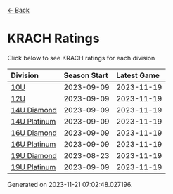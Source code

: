 [<- Back](../readme.md)
# KRACH Ratings
Click below to see KRACH ratings for each division

| Division | Season Start | Latest Game |
| :-- | :-- | :-- |
| [10U](10U-ratings.md) | 2023-09-09 | 2023-11-19 |
| [12U](12U-ratings.md) | 2023-09-09 | 2023-11-19 |
| [14U Diamond](14U-Diamond-ratings.md) | 2023-09-09 | 2023-11-19 |
| [14U Platinum](14U-Platinum-ratings.md) | 2023-09-09 | 2023-11-19 |
| [16U Diamond](16U-Diamond-ratings.md) | 2023-09-09 | 2023-11-19 |
| [16U Platinum](16U-Platinum-ratings.md) | 2023-09-09 | 2023-11-19 |
| [19U Diamond](19U-Diamond-ratings.md) | 2023-08-23 | 2023-11-19 |
| [19U Platinum](19U-Platinum-ratings.md) | 2023-09-09 | 2023-11-19 |

Generated on 2023-11-21 07:02:48.027196.
